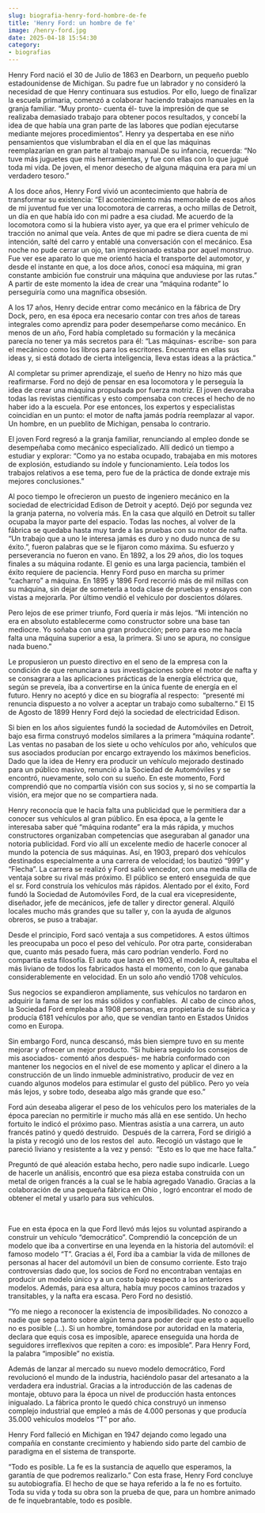 ```yaml
---
slug: biografia-henry-ford-hombre-de-fe
title: 'Henry Ford: un hombre de fe'
image: /henry-ford.jpg
date: 2025-04-18 15:54:30
category:
- biografias
---
```

Henry Ford nació el 30 de Julio de 1863 en Dearborn, un pequeño pueblo estadounidense de Michigan. Su padre fue un labrador y no consideró la necesidad de que Henry continuara sus estudios. Por ello, luego de finalizar la escuela primaria, comenzó a colaborar haciendo trabajos manuales en la granja familiar. “Muy pronto- cuenta él- tuve la impresión de que se realizaba demasiado trabajo para obtener pocos resultados, y concebí la idea de que había una gran parte de las labores que podían ejecutarse mediante mejores procedimientos”. Henry ya despertaba en ese niño pensamientos que vislumbraban el día en el que las máquinas reemplazarían en gran parte al trabajo manual.De su infancia, recuerda: “No tuve más juguetes que mis herramientas, y fue con ellas con lo que jugué toda mi vida. De joven, el menor desecho de alguna máquina era para mí un verdadero tesoro.”





A los doce años, Henry Ford vivió un acontecimiento que habría de transformar su existencia: “El acontecimiento más memorable de esos años de mi juventud fue ver una locomotora de carreras, a ocho millas de Detroit, un día en que había ido con mi padre a esa ciudad. Me acuerdo de la locomotora como si la hubiera visto ayer, ya que era el primer vehículo de tracción no animal que veía. Antes de que mi padre se diera cuenta de mi intención, salté del carro y entablé una conversación con el mecánico. Esa noche no pude cerrar un ojo, tan impresionado estaba por aquel monstruo. Fue ver ese aparato lo que me orientó hacia el transporte del automotor, y desde el instante en que, a los doce años, conocí esa máquina, mi gran constante ambición fue construir una máquina que anduviese por las rutas.” A partir de este momento la idea de crear una “máquina rodante” lo perseguiría como una magnífica obsesión. 





A los 17 años, Henry decide entrar como mecánico en la fábrica de Dry Dock, pero, en esa época era necesario contar con tres años de tareas integrales como aprendiz para poder desempeñarse como mecánico. En menos de un año, Ford había completado su formación y la mecánica parecía no tener ya más secretos para él: “Las máquinas- escribe- son para el mecánico como los libros para los escritores. Encuentra en ellas sus ideas y, si está dotado de cierta inteligencia, lleva estas ideas a la práctica.”





Al completar su primer aprendizaje, el sueño de Henry no hizo más que reafirmarse. Ford no dejó de pensar en esa locomotora y le perseguía la idea de crear una máquina propulsada por fuerza motriz. El joven devoraba todas las revistas científicas y esto compensaba con creces el hecho de no haber ido a la escuela. Por ese entonces, los expertos y especialistas coincidían en un punto: el motor de nafta jamás podría reemplazar al vapor. Un hombre, en un pueblito de Michigan, pensaba lo contrario.





El joven Ford regresó a la granja familiar, renunciando al empleo donde se desempeñaba como mecánico especializado. Allí dedicó un tiempo a estudiar y explorar: “Como ya no estaba ocupado, trabajaba en mis motores de explosión, estudiando su índole y funcionamiento. Leía todos los trabajos relativos a ese tema, pero fue de la práctica de donde extraje mis mejores conclusiones.”

Al poco tiempo le ofrecieron un puesto de ingeniero mecánico en la sociedad de electricidad Edison de Detroit y aceptó. Dejó por segunda vez la granja paterna, no volvería más. En la casa que alquiló en Detroit su taller ocupaba la mayor parte del espacio. Todas las noches, al volver de la fábrica se quedaba hasta muy tarde a las pruebas con su motor de nafta. “Un trabajo que a uno le interesa jamás es duro y no dudo nunca de su éxito.”, fueron palabras que se le fijaron como máxima. Su esfuerzo y perseverancia no fueron en vano. En 1892, a los 29 años, dio los toques finales a su máquina rodante. El genio es una larga paciencia, también el éxito requiere de paciencia. Henry Ford puso en marcha su primer “cacharro” a máquina. En 1895 y 1896 Ford recorrió más de mil millas con su máquina, sin dejar de someterla a toda clase de pruebas y ensayos con vistas a mejorarla. Por último vendió el vehículo por doscientos dólares. 





Pero lejos de ese primer triunfo, Ford quería ir más lejos. “Mi intención no era en absoluto establecerme como constructor sobre una base tan mediocre. Yo soñaba con una gran producción; pero para eso me hacía falta una máquina superior a esa, la primera. Si uno se apura, no consigue nada bueno.”





Le propusieron un puesto directivo en el seno de la empresa con la condición de que renunciara a sus investigaciones sobre el motor de nafta y se consagrara a las aplicaciones prácticas de la energía eléctrica que, según se preveía, iba a convertirse en la única fuente de energía en el futuro. Henry no aceptó y dice en su biografía al respecto:  “presenté mi renuncia dispuesto a no volver a aceptar un trabajo como subalterno.” El 15 de Agosto de 1899 Henry Ford dejó la sociedad de electricidad Edison.





Si bien en los años siguientes fundó la sociedad de Automóviles en Detroit, bajo esa firma construyó modelos similares a la primera “máquina rodante”. Las ventas no pasaban de los siete u ocho vehículos por año, vehículos que sus asociados producían por encargo extrayendo los máximos beneficios. Dado que la idea de Henry era producir un vehículo mejorado destinado para un público masivo, renunció a la Sociedad de Automóviles y se encontró, nuevamente, solo con su sueño. En este momento, Ford comprendió que no compartía visión con sus socios y, si no se compartía la visión, era mejor que no se compartiera nada.





Henry reconocía que le hacía falta una publicidad que le permitiera dar a conocer sus vehículos al gran público. En esa época, a la gente le interesaba saber qué “máquina rodante” era la más rápida, y muchos constructores organizaban competencias que aseguraban al ganador una notoria publicidad. Ford vio allí un excelente medio de hacerle conocer al mundo la potencia de sus máquinas. Así, en 1903, preparó dos vehículos destinados especialmente a una carrera de velocidad; los bautizó “999” y “Flecha”. La carrera se realizó y Ford salió vencedor, con una media milla de ventaja sobre su rival más próximo. El público se enteró enseguida de que el sr. Ford construía los vehículos más rápidos. Alentado por el éxito, Ford fundó la Sociedad de Automóviles Ford, de la cual era vicepresidente, diseñador, jefe de mecánicos, jefe de taller y director general. Alquiló locales mucho más grandes que su taller y, con la ayuda de algunos obreros, se puso a trabajar. 

Desde el principio, Ford sacó ventaja a sus competidores. A estos últimos les preocupaba un poco el peso del vehículo. Por otra parte, consideraban que, cuanto más pesado fuera, más caro podrían venderlo. Ford no compartía esta filosofía. El auto que lanzó en 1903, el modelo A, resultaba el más liviano de todos los fabricados hasta el momento, con lo que ganaba considerablemente en velocidad. En un solo año vendió 1708 vehículos.





Sus negocios se expandieron ampliamente, sus vehículos no tardaron en adquirir la fama de ser los más sólidos y confiables.  Al cabo de cinco años, la Sociedad Ford empleaba a 1908 personas, era propietaria de su fábrica y producía 6181 vehículos por año, que se vendían tanto en Estados Unidos como en Europa. 





Sin embargo Ford, nunca descansó, más bien siempre tuvo en su mente mejorar y ofrecer un mejor producto. “Si hubiera seguido los consejos de mis asociados- comentó años después- me habría conformado con mantener los negocios en el nivel de ese momento y aplicar el dinero a la construcción de un lindo inmueble administrativo, producir de vez en cuando algunos modelos para estimular el gusto del público. Pero yo veía más lejos, y sobre todo, deseaba algo más grande que eso.”





Ford aún deseaba aligerar el peso de los vehículos pero los materiales de la época parecían no permitirle ir mucho más allá en ese sentido. Un hecho fortuito le indicó el próximo paso. Mientras asistía a una carrera, un auto francés patinó y quedó destruido.  Después de la carrera, Ford se dirigió a la pista y recogió uno de los restos del  auto. Recogió un vástago que le pareció liviano y resistente a la vez y pensó:  “Esto es lo que me hace falta.”

Preguntó de qué aleación estaba hecho, pero nadie supo indicarle. Luego de hacerle un análisis, encontró que esa pieza estaba construida con un metal de origen francés a la cual se le había agregado Vanadio. Gracias a la colaboración de una pequeña fábrica en Ohio , logró encontrar el modo de obtener el metal y usarlo para sus vehículos.

 

Fue en esta época en la que Ford llevó más lejos su voluntad aspirando a construir un vehículo “democrático”. Comprendió la concepción de un modelo que iba a convertirse en una leyenda en la historia del automóvil: el famoso modelo “T”. Gracias a él, Ford iba a cambiar la vida de millones de personas al hacer del automóvil un bien de consumo corriente. Esto trajo controversias dado que, los socios de Ford no encontraban ventajas en producir un modelo único y a un costo bajo respecto a los anteriores modelos. Además, para esa altura, había muy pocos caminos trazados y transitables, y la nafta era escasa. Pero Ford no desistió. 

“Yo me niego a reconocer la existencia de imposibilidades. No conozco a nadie que sepa tanto sobre algún tema para poder decir que esto o aquello no es posible (...). Si un hombre, tomándose por autoridad en la materia, declara que equis cosa es imposible, aparece enseguida una horda de seguidores irreflexivos que repiten a coro: es imposible”. Para Henry Ford, la palabra “imposible” no existía.





Además de lanzar al mercado su nuevo modelo democrático, Ford revolucionó el mundo de la industria, haciéndolo pasar del artesanato a la verdadera era industrial. Gracias a la introducción de las cadenas de montaje, obtuvo para la época un nivel de producción hasta entonces inigualado. La fábrica pronto le quedó chica construyó un inmenso complejo industrial que empleó a más de 4.000 personas y que producía 35.000 vehículos modelos “T” por año. 

Henry Ford falleció en Michigan en 1947 dejando como legado una compañía en constante crecimiento y habiendo sido parte del cambio de paradigma en el sistema de transporte.

“Todo es posible. La fe es la sustancia de aquello que esperamos, la garantía de que podremos realizarlo.” Con esta frase, Henry Ford concluye su autobiografía. El hecho de que se haya referido a la fe no es fortuito. Toda su vida y toda su obra son la prueba de que, para un hombre animado de fe inquebrantable, todo es posible. 




